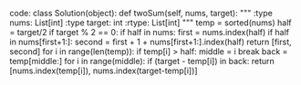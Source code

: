 code:
class Solution(object):
    def twoSum(self, nums, target):
        """
        :type nums: List[int]
        :type target: int
        :rtype: List[int]
        """
        temp = sorted(nums)
        half = target/2
        if target % 2 == 0:
            if half in nums:
                first = nums.index(half)
                if half in nums[first+1:]:
                    second = first + 1 + nums[first+1:].index(half)
                    return [first, second]
        for i in range(len(temp)):
            if temp[i] > half:
                middle = i
                break
        back = temp[middle:]
        for i in range(middle):
            if (target - temp[i]) in back:
                return [nums.index(temp[i]), nums.index(target-temp[i])]
